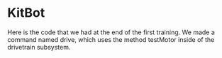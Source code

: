 # KitBot
Here is the code that we had at the end of the first training. 
We made a command named drive, which uses the method testMotor inside of the drivetrain subsystem.
